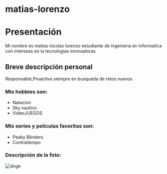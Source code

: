 # matias-lorenzo
# Presentación
Mi nombre es matias nicolas lorenzo estudiante de ingenieria en informatica con intereses en la tecnologias innovadoras

## Breve descripción personal

Responsable,Proactivo siempre en busqueda de retos nuevos

### Mis hobbies son:
- Natacion
- Sky nautico
- VideoJUEGOS

### Mis series y películas favoritas son:
- Peaky Blinders
- Contratiempo

### Descripción de la foto:
![doge](C:\Users\mlorenzo\Downloads\matias-lorenzo-main.zip\matias-lorenzo-main.jpg)
